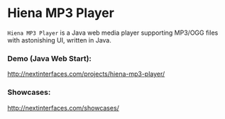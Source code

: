 Hiena MP3 Player
====

`Hiena MP3 Player` is a Java web media player supporting MP3/OGG files with astonishing UI, written in Java. 

### Demo (Java Web Start):
http://nextinterfaces.com/projects/hiena-mp3-player/

### Showcases:
http://nextinterfaces.com/showcases/
